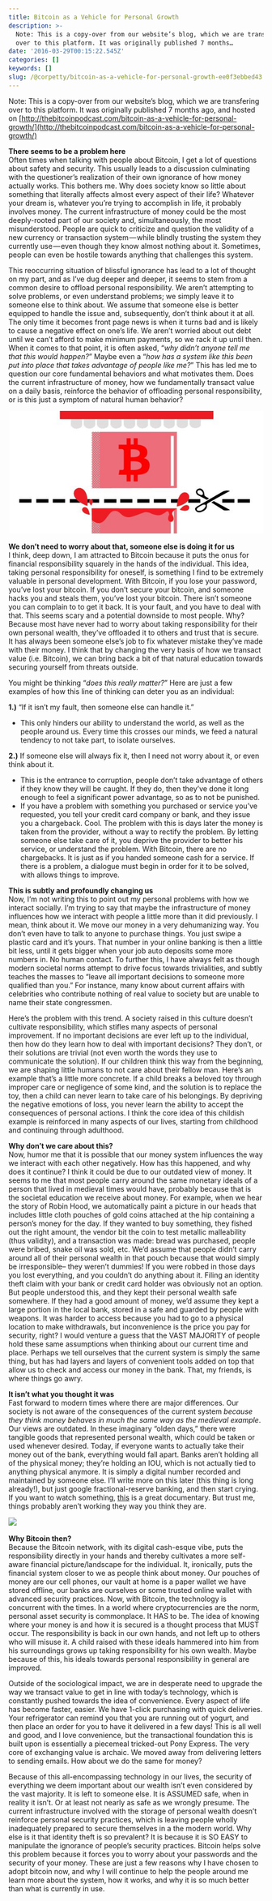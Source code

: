 ```yaml
---
title: Bitcoin as a Vehicle for Personal Growth
description: >-
  Note: This is a copy-over from our website’s blog, which we are transfering
  over to this platform. It was originally published 7 months…
date: '2016-03-29T00:15:22.545Z'
categories: []
keywords: []
slug: /@corpetty/bitcoin-as-a-vehicle-for-personal-growth-ee0f3ebbed43
---
```


Note: This is a copy-over from our website’s blog, which we are transfering over to this platform. It was originally published 7 months ago, and hosted on [http://thebitcoinpodcast.com/bitcoin-as-a-vehicle-for-personal-growth/](http://thebitcoinpodcast.com/bitcoin-as-a-vehicle-for-personal-growth/)

**There seems to be a problem here**  
Often times when talking with people about Bitcoin, I get a lot of questions about safety and security. This usually leads to a discussion culminating with the questioner’s realization of their own ignorance of how money actually works. This bothers me. Why does society know so little about something that literally affects almost every aspect of their life? Whatever your dream is, whatever you’re trying to accomplish in life, it probably involves money. The current infrastructure of money could be the most deeply-rooted part of our society and, simultaneously, the most misunderstood. People are quick to criticize and question the validity of a new currency or transaction system — while blindly trusting the system they currently use — even though they know almost nothing about it. Sometimes, people can even be hostile towards anything that challenges this system.

This reoccurring situation of blissful ignorance has lead to a lot of thought on my part, and as I’ve dug deeper and deeper, it seems to stem from a common desire to offload personal responsibility. We aren’t attempting to solve problems, or even understand problems; we simply leave it to someone else to think about. We assume that someone else is better equipped to handle the issue and, subsequently, don’t think about it at all. The only time it becomes front page news is when it turns bad and is likely to cause a negative effect on one’s life. We aren’t worried about out debt until we can’t afford to make minimum payments, so we rack it up until then. When it comes to that point, it is often asked, “_why didn’t anyone tell me that this would happen?_” Maybe even a “_how has a system like this been put into place that takes advantage of people like me?_” This has led me to question our core fundamental behaviors and what motivates them. Does the current infrastructure of money, how we fundamentally transact value on a daily basis, reinforce the behavior of offloading personal responsibility, or is this just a symptom of natural human behavior?

![](images/medium/0__KKYeLrGaEQ3c4ZJD.)

**We don’t need to worry about that, someone else is doing it for us**  
I think, deep down, I am attracted to Bitcoin because it puts the onus for financial responsibility squarely in the hands of the individual. This idea, taking personal responsibility for oneself, is something I find to be extremely valuable in personal development. With Bitcoin, if you lose your password, you’ve lost your bitcoin. If you don’t secure your bitcoin, and someone hacks you and steals them, you’ve lost your bitcoin. There isn’t someone you can complain to to get it back. It is your fault, and you have to deal with that. This seems scary and a potential downside to most people. Why? Because most have never had to worry about taking responsibility for their own personal wealth, they’ve offloaded it to others and trust that is secure. It has always been someone else’s job to fix whatever mistake they’ve made with their money. I think that by changing the very basis of how we transact value (i.e. Bitcoin), we can bring back a bit of that natural education towards securing yourself from threats outside.

You might be thinking “_does this really matter?_” Here are just a few examples of how this line of thinking can deter you as an individual:

**1.)** “If it isn’t my fault, then someone else can handle it.”

*   This only hinders our ability to understand the world, as well as the people around us. Every time this crosses our minds, we feed a natural tendency to not take part, to isolate ourselves.

**2.)** If someone else will always fix it, then I need not worry about it, or even think about it.

*   This is the entrance to corruption, people don’t take advantage of others if they know they will be caught. If they do, then they’ve done it long enough to feel a significant power advantage, so as to not be punished.
*   If you have a problem with something you purchased or service you’ve requested, you tell your credit card company or bank, and they issue you a chargeback. Cool. The problem with this is days later the money is taken from the provider, without a way to rectify the problem. By letting someone else take care of it, you deprive the provider to better his service, or understand the problem. With Bitcoin, there are no chargebacks. It is just as if you handed someone cash for a service. If there is a problem, a dialogue must begin in order for it to be solved, with allows things to improve.

**This is subtly and profoundly changing us**  
Now, I’m not writing this to point out my personal problems with how we interact socially. I’m trying to say that maybe the infrastructure of money influences how we interact with people a little more than it did previously. I mean, think about it. We move our money in a very dehumanizing way. You don’t even have to talk to anyone to purchase things. You just swipe a plastic card and it’s yours. That number in your online banking is then a little bit less, until it gets bigger when your job auto deposits some more numbers in. No human contact. To further this, I have always felt as though modern societal norms attempt to drive focus towards trivialities, and subtly teaches the masses to “leave all important decisions to someone more qualified than you.” For instance, many know about current affairs with celebrities who contribute nothing of real value to society but are unable to name their state congressmen.

Here’s the problem with this trend. A society raised in this culture doesn’t cultivate responsibility, which stifles many aspects of personal improvement. If no important decisions are ever left up to the individual, then how do they learn how to deal with important decisions? They don’t, or their solutions are trivial (not even worth the words they use to communicate the solution). If our children think this way from the beginning, we are shaping little humans to not care about their fellow man. Here’s an example that’s a little more concrete. If a child breaks a beloved toy through improper care or negligence of some kind, and the solution is to replace the toy, then a child can never learn to take care of his belongings. By depriving the negative emotions of loss, you never learn the ability to accept the consequences of personal actions. I think the core idea of this childish example is reinforced in many aspects of our lives, starting from childhood and continuing through adulthood.

**Why don’t we care about this?**  
Now, humor me that it is possible that our money system influences the way we interact with each other negatively. How has this happened, and why does it continue? I think it could be due to our outdated view of money. It seems to me that most people carry around the same monetary ideals of a person that lived in medieval times would have, probably because that is the societal education we receive about money. For example, when we hear the story of Robin Hood, we automatically paint a picture in our heads that includes little cloth pouches of gold coins attached at the hip containing a person’s money for the day. If they wanted to buy something, they fished out the right amount, the vendor bit the coin to test metallic malleability (thus validity), and a transaction was made: bread was purchased, people were bribed, snake oil was sold, etc. We’d assume that people didn’t carry around all of their personal wealth in that pouch because that would simply be irresponsible– they weren’t dummies! If you were robbed in those days you lost everything, and you couldn’t do anything about it. Filing an identity theft claim with your bank or credit card holder was obviously not an option. But people understood this, and they kept their personal wealth safe somewhere. If they had a good amount of money, we’d assume they kept a large portion in the local bank, stored in a safe and guarded by people with weapons. It was harder to access because you had to go to a physical location to make withdrawals, but inconvenience is the price you pay for security, right? I would venture a guess that the VAST MAJORITY of people hold these same assumptions when thinking about our current time and place. Perhaps we tell ourselves that the current system is simply the same thing, but has had layers and layers of convenient tools added on top that allow us to check and access our money in the bank. That, my friends, is where things go awry.

**It isn’t what you thought it was**  
Fast forward to modern times where there are major differences. Our society is not aware of the consequences of the current system _because they think money behaves in much the same way as the medieval example_. Our views are outdated. In these imaginary “olden days,” there were tangible goods that represented personal wealth, which could be taken or used whenever desired. Today, if everyone wants to actually take their money out of the bank, everything would fall apart. Banks aren’t holding all of the physical money; they’re holding an IOU, which is not actually tied to anything physical anymore. It is simply a digital number recorded and maintained by someone else. I’ll write more on this later (this thing is long already!), but just google fractional-reserve banking, and then start crying. If you want to watch something, [this](https://theendofmoneyasweknowit.wordpress.com/) is a great documentary. But trust me, things probably aren’t working they way you think they are.

![](/images/medium/0__fYa4yRlAcGeofulm.)

**Why Bitcoin then?**  
Because the Bitcoin network, with its digital cash-esque vibe, puts the responsibility directly in your hands and thereby cultivates a more self-aware financial picture/landscape for the individual. It, ironically, puts the financial system closer to we as people think about money. Our pouches of money are our cell phones, our vault at home is a paper wallet we have stored offline, our banks are ourselves or some trusted online wallet with advanced security practices. Now, with Bitcoin, the technology is concurrent with the times. In a world where cryptocurrencies are the norm, personal asset security is commonplace. It HAS to be. The idea of knowing where your money is and how it is secured is a thought process that MUST occur. The responsibility is back in our own hands, and not left up to others who will misuse it. A child raised with these ideals hammered into him from his surroundings grows up taking responsibility for his own wealth. Maybe because of this, his ideals towards personal responsibility in general are improved.

Outside of the sociological impact, we are in desperate need to upgrade the way we transact value to get in line with today’s technology, which is constantly pushed towards the idea of convenience. Every aspect of life has become faster, easier. We have 1-click purchasing with quick deliveries. Your refrigerator can remind you that you are running out of yogurt, and then place an order for you to have it delivered in a few days! This is all well and good, and I love convenience, but the transactional foundation this is built upon is essentially a piecemeal tricked-out Pony Express. The very core of exchanging value is archaic. We moved away from delivering letters to sending emails. How about we do the same for money?

Because of this all-encompassing technology in our lives, the security of everything we deem important about our wealth isn’t even considered by the vast majority. It is left to someone else. It is ASSUMED safe, when in reality it isn’t. Or at least not nearly as safe as we wrongly presume. The current infrastructure involved with the storage of personal wealth doesn’t reinforce personal security practices, which is leaving people wholly inadequately prepared to secure themselves in a the modern world. Why else is it that identity theft is so prevalent? It is because it is SO EASY to manipulate the ignorance of people’s security practices. Bitcoin helps solve this problem because it forces you to worry about your passwords and the security of your money. These are just a few reasons why I have chosen to adopt bitcoin now, and why I will continue to help the people around me learn more about the system, how it works, and why it is so much better than what is currently in use.